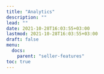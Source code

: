 ```yaml
---
title: "Analytics"
description: ""
lead: ""
date: 2021-10-28T16:03:55+03:00
lastmod: 2021-10-28T16:03:55+03:00
draft: false
menu:
  docs:
    parent: "seller-features"
toc: true
---
```


